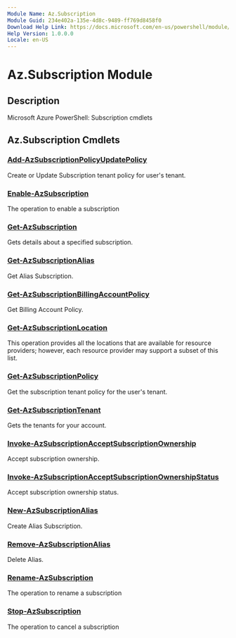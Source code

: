 ```yaml
---
Module Name: Az.Subscription
Module Guid: 234e402a-135e-4d8c-9489-ff769d8458f0
Download Help Link: https://docs.microsoft.com/en-us/powershell/module/az.subscription
Help Version: 1.0.0.0
Locale: en-US
---
```


# Az.Subscription Module
## Description
Microsoft Azure PowerShell: Subscription cmdlets

## Az.Subscription Cmdlets
### [Add-AzSubscriptionPolicyUpdatePolicy](Add-AzSubscriptionPolicyUpdatePolicy.md)
Create or Update Subscription tenant policy for user's tenant.

### [Enable-AzSubscription](Enable-AzSubscription.md)
The operation to enable a subscription

### [Get-AzSubscription](Get-AzSubscription.md)
Gets details about a specified subscription.

### [Get-AzSubscriptionAlias](Get-AzSubscriptionAlias.md)
Get Alias Subscription.

### [Get-AzSubscriptionBillingAccountPolicy](Get-AzSubscriptionBillingAccountPolicy.md)
Get Billing Account Policy.

### [Get-AzSubscriptionLocation](Get-AzSubscriptionLocation.md)
This operation provides all the locations that are available for resource providers; however, each resource provider may support a subset of this list.

### [Get-AzSubscriptionPolicy](Get-AzSubscriptionPolicy.md)
Get the subscription tenant policy for the user's tenant.

### [Get-AzSubscriptionTenant](Get-AzSubscriptionTenant.md)
Gets the tenants for your account.

### [Invoke-AzSubscriptionAcceptSubscriptionOwnership](Invoke-AzSubscriptionAcceptSubscriptionOwnership.md)
Accept subscription ownership.

### [Invoke-AzSubscriptionAcceptSubscriptionOwnershipStatus](Invoke-AzSubscriptionAcceptSubscriptionOwnershipStatus.md)
Accept subscription ownership status.

### [New-AzSubscriptionAlias](New-AzSubscriptionAlias.md)
Create Alias Subscription.

### [Remove-AzSubscriptionAlias](Remove-AzSubscriptionAlias.md)
Delete Alias.

### [Rename-AzSubscription](Rename-AzSubscription.md)
The operation to rename a subscription

### [Stop-AzSubscription](Stop-AzSubscription.md)
The operation to cancel a subscription

